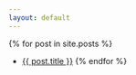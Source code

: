 ```yaml
---
layout: default
---
```

{% for post in site.posts %}
* [{{ post.title }}]("{{post.url}}")
{% endfor %}
